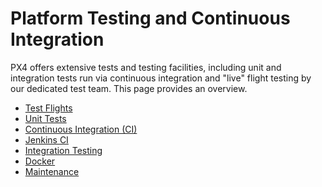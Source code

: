 # Platform Testing and Continuous Integration

PX4 offers extensive tests and testing facilities, including unit and integration tests run via continuous integration and "live" flight testing by our dedicated test team. 
This page provides an overview.

* [Test Flights](../test_and_ci/test_flights.md)
* [Unit Tests](../test_and_ci/unit_tests.md)
* [Continuous Integration (CI)](../test_and_ci/continous_integration.md)
* [Jenkins CI](../test_and_ci/jenkins_ci.md)
* [Integration Testing](../test_and_ci/integration_testing.md)
* [Docker](../test_and_ci/docker.md)
* [Maintenance](../test_and_ci/maintenance.md)

